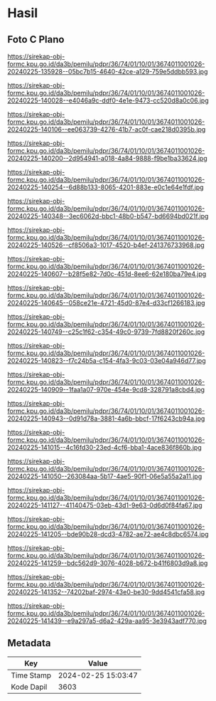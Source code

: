 # Hasil

## Foto C Plano

https://sirekap-obj-formc.kpu.go.id/da3b/pemilu/pdpr/36/74/01/10/01/3674011001026-20240225-135928--05bc7b15-4640-42ce-a129-759e5ddbb593.jpg

https://sirekap-obj-formc.kpu.go.id/da3b/pemilu/pdpr/36/74/01/10/01/3674011001026-20240225-140028--e4046a9c-ddf0-4e1e-9473-cc520d8a0c06.jpg

https://sirekap-obj-formc.kpu.go.id/da3b/pemilu/pdpr/36/74/01/10/01/3674011001026-20240225-140106--ee063739-4276-41b7-ac0f-cae218d0395b.jpg

https://sirekap-obj-formc.kpu.go.id/da3b/pemilu/pdpr/36/74/01/10/01/3674011001026-20240225-140200--2d954941-a018-4a84-9888-f9be1ba33624.jpg

https://sirekap-obj-formc.kpu.go.id/da3b/pemilu/pdpr/36/74/01/10/01/3674011001026-20240225-140254--6d88b133-8065-4201-883e-e0c1e64e1fdf.jpg

https://sirekap-obj-formc.kpu.go.id/da3b/pemilu/pdpr/36/74/01/10/01/3674011001026-20240225-140348--3ec6062d-bbc1-48b0-b547-bd6694bd021f.jpg

https://sirekap-obj-formc.kpu.go.id/da3b/pemilu/pdpr/36/74/01/10/01/3674011001026-20240225-140526--cf8506a3-1017-4520-b4ef-241376733968.jpg

https://sirekap-obj-formc.kpu.go.id/da3b/pemilu/pdpr/36/74/01/10/01/3674011001026-20240225-140607--b28f5e82-7d0c-451d-8ee6-62e180ba79e4.jpg

https://sirekap-obj-formc.kpu.go.id/da3b/pemilu/pdpr/36/74/01/10/01/3674011001026-20240225-140645--058ce21e-4721-45d0-87e4-d33cf1266183.jpg

https://sirekap-obj-formc.kpu.go.id/da3b/pemilu/pdpr/36/74/01/10/01/3674011001026-20240225-140749--c25c1f62-c354-49c0-9739-7fd8820f260c.jpg

https://sirekap-obj-formc.kpu.go.id/da3b/pemilu/pdpr/36/74/01/10/01/3674011001026-20240225-140823--f7c24b5a-c154-4fa3-9c03-03e04a946d77.jpg

https://sirekap-obj-formc.kpu.go.id/da3b/pemilu/pdpr/36/74/01/10/01/3674011001026-20240225-140909--1faa1a07-970e-454e-9cd8-328791a8cbd4.jpg

https://sirekap-obj-formc.kpu.go.id/da3b/pemilu/pdpr/36/74/01/10/01/3674011001026-20240225-140943--0d91d78a-3881-4a6b-bbcf-17f6243cb94a.jpg

https://sirekap-obj-formc.kpu.go.id/da3b/pemilu/pdpr/36/74/01/10/01/3674011001026-20240225-141015--4c16fd30-23ed-4cf6-bba1-4ace836f860b.jpg

https://sirekap-obj-formc.kpu.go.id/da3b/pemilu/pdpr/36/74/01/10/01/3674011001026-20240225-141050--263084aa-5b17-4ae5-90f1-06e5a55a2a11.jpg

https://sirekap-obj-formc.kpu.go.id/da3b/pemilu/pdpr/36/74/01/10/01/3674011001026-20240225-141127--41140475-03eb-43d1-9e63-0d6d0f84fa67.jpg

https://sirekap-obj-formc.kpu.go.id/da3b/pemilu/pdpr/36/74/01/10/01/3674011001026-20240225-141205--bde90b28-dcd3-4782-ae72-ae4c8dbc6574.jpg

https://sirekap-obj-formc.kpu.go.id/da3b/pemilu/pdpr/36/74/01/10/01/3674011001026-20240225-141259--bdc562d9-3076-4028-b672-b41f6803d9a8.jpg

https://sirekap-obj-formc.kpu.go.id/da3b/pemilu/pdpr/36/74/01/10/01/3674011001026-20240225-141352--74202baf-2974-43e0-be30-9dd4541cfa58.jpg

https://sirekap-obj-formc.kpu.go.id/da3b/pemilu/pdpr/36/74/01/10/01/3674011001026-20240225-141439--e9a297a5-d6a2-429a-aa95-3e3943adf770.jpg


## Metadata

| Key        | Value               |
| ---------- | ------------------- |
| Time Stamp | 2024-02-25 15:03:47 |
| Kode Dapil | 3603                |




